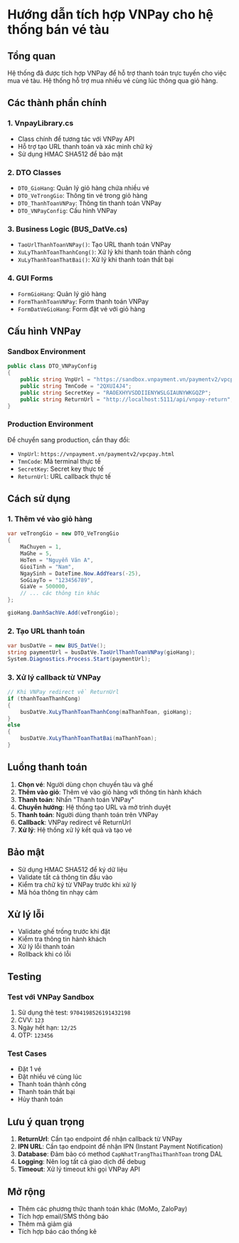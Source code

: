 # Hướng dẫn tích hợp VNPay cho hệ thống bán vé tàu

## Tổng quan
Hệ thống đã được tích hợp VNPay để hỗ trợ thanh toán trực tuyến cho việc mua vé tàu. Hệ thống hỗ trợ mua nhiều vé cùng lúc thông qua giỏ hàng.

## Các thành phần chính

### 1. VnpayLibrary.cs
- Class chính để tương tác với VNPay API
- Hỗ trợ tạo URL thanh toán và xác minh chữ ký
- Sử dụng HMAC SHA512 để bảo mật

### 2. DTO Classes
- `DTO_GioHang`: Quản lý giỏ hàng chứa nhiều vé
- `DTO_VeTrongGio`: Thông tin vé trong giỏ hàng
- `DTO_ThanhToanVNPay`: Thông tin thanh toán VNPay
- `DTO_VNPayConfig`: Cấu hình VNPay

### 3. Business Logic (BUS_DatVe.cs)
- `TaoUrlThanhToanVNPay()`: Tạo URL thanh toán VNPay
- `XuLyThanhToanThanhCong()`: Xử lý khi thanh toán thành công
- `XuLyThanhToanThatBai()`: Xử lý khi thanh toán thất bại

### 4. GUI Forms
- `FormGioHang`: Quản lý giỏ hàng
- `FormThanhToanVNPay`: Form thanh toán VNPay
- `FormDatVeGioHang`: Form đặt vé với giỏ hàng

## Cấu hình VNPay

### Sandbox Environment
```csharp
public class DTO_VNPayConfig
{
    public string VnpUrl = "https://sandbox.vnpayment.vn/paymentv2/vpcpay.html";
    public string TmnCode = "2QXUI4J4";
    public string SecretKey = "RAOEXHYVSDDIIENYWSLGIAUNYWKGQZP";
    public string ReturnUrl = "http://localhost:5111/api/vnpay-return";
}
```

### Production Environment
Để chuyển sang production, cần thay đổi:
- `VnpUrl`: `https://vnpayment.vn/paymentv2/vpcpay.html`
- `TmnCode`: Mã terminal thực tế
- `SecretKey`: Secret key thực tế
- `ReturnUrl`: URL callback thực tế

## Cách sử dụng

### 1. Thêm vé vào giỏ hàng
```csharp
var veTrongGio = new DTO_VeTrongGio
{
    MaChuyen = 1,
    MaGhe = 5,
    HoTen = "Nguyễn Văn A",
    GioiTinh = "Nam",
    NgaySinh = DateTime.Now.AddYears(-25),
    SoGiayTo = "123456789",
    GiaVe = 500000,
    // ... các thông tin khác
};

gioHang.DanhSachVe.Add(veTrongGio);
```

### 2. Tạo URL thanh toán
```csharp
var busDatVe = new BUS_DatVe();
string paymentUrl = busDatVe.TaoUrlThanhToanVNPay(gioHang);
System.Diagnostics.Process.Start(paymentUrl);
```

### 3. Xử lý callback từ VNPay
```csharp
// Khi VNPay redirect về ReturnUrl
if (thanhToanThanhCong)
{
    busDatVe.XuLyThanhToanThanhCong(maThanhToan, gioHang);
}
else
{
    busDatVe.XuLyThanhToanThatBai(maThanhToan);
}
```

## Luồng thanh toán

1. **Chọn vé**: Người dùng chọn chuyến tàu và ghế
2. **Thêm vào giỏ**: Thêm vé vào giỏ hàng với thông tin hành khách
3. **Thanh toán**: Nhấn "Thanh toán VNPay"
4. **Chuyển hướng**: Hệ thống tạo URL và mở trình duyệt
5. **Thanh toán**: Người dùng thanh toán trên VNPay
6. **Callback**: VNPay redirect về ReturnUrl
7. **Xử lý**: Hệ thống xử lý kết quả và tạo vé

## Bảo mật

- Sử dụng HMAC SHA512 để ký dữ liệu
- Validate tất cả thông tin đầu vào
- Kiểm tra chữ ký từ VNPay trước khi xử lý
- Mã hóa thông tin nhạy cảm

## Xử lý lỗi

- Validate ghế trống trước khi đặt
- Kiểm tra thông tin hành khách
- Xử lý lỗi thanh toán
- Rollback khi có lỗi

## Testing

### Test với VNPay Sandbox
1. Sử dụng thẻ test: `9704198526191432198`
2. CVV: `123`
3. Ngày hết hạn: `12/25`
4. OTP: `123456`

### Test Cases
- Đặt 1 vé
- Đặt nhiều vé cùng lúc
- Thanh toán thành công
- Thanh toán thất bại
- Hủy thanh toán

## Lưu ý quan trọng

1. **ReturnUrl**: Cần tạo endpoint để nhận callback từ VNPay
2. **IPN URL**: Cần tạo endpoint để nhận IPN (Instant Payment Notification)
3. **Database**: Đảm bảo có method `CapNhatTrangThaiThanhToan` trong DAL
4. **Logging**: Nên log tất cả giao dịch để debug
5. **Timeout**: Xử lý timeout khi gọi VNPay API

## Mở rộng

- Thêm các phương thức thanh toán khác (MoMo, ZaloPay)
- Tích hợp email/SMS thông báo
- Thêm mã giảm giá
- Tích hợp báo cáo thống kê
